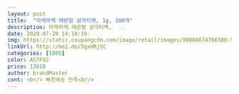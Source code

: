 ```yaml
---
layout: post 
title:  "마케마케 레몬밤 삼각티백, 1g, 100개" 
description: 마케마케 레몬밤 삼각티백,  ..
date: 2020-07-20 14:19:19 
img: https://static.coupangcdn.com/image/retail/images/90808674766500-53457aaa-3458-4f27-849a-8cce1f7f9744.jpg 
linkUrl: http://me2.do/5gxHRj5C 
categories: [1005] 
color: A57F92 
price: 13010 
author: brandMaster 
cont: <br/> 빠른배송 만족<br/> 
---
```

 